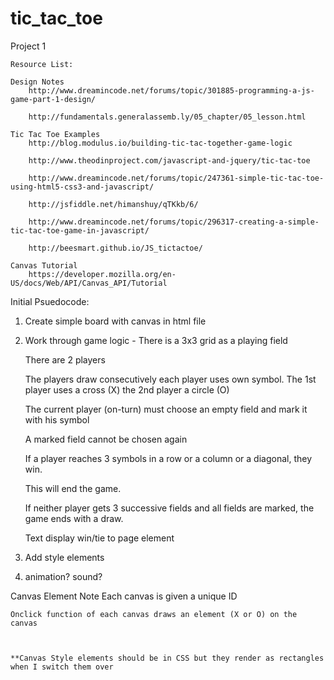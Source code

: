 # tic_tac_toe
Project 1



	Resource List:

	Design Notes
		http://www.dreamincode.net/forums/topic/301885-programming-a-js-game-part-1-design/

		http://fundamentals.generalassemb.ly/05_chapter/05_lesson.html

	Tic Tac Toe Examples
		http://blog.modulus.io/building-tic-tac-together-game-logic

		http://www.theodinproject.com/javascript-and-jquery/tic-tac-toe

		http://www.dreamincode.net/forums/topic/247361-simple-tic-tac-toe-using-html5-css3-and-javascript/

		http://jsfiddle.net/himanshuy/qTKkb/6/

		http://www.dreamincode.net/forums/topic/296317-creating-a-simple-tic-tac-toe-game-in-javascript/

		http://beesmart.github.io/JS_tictactoe/

	Canvas Tutorial
		https://developer.mozilla.org/en-US/docs/Web/API/Canvas_API/Tutorial


Initial Psuedocode:
1. Create simple board with canvas in html file

2. Work through game logic - 
	There is a 3x3 grid as a playing field

	There are 2 players

	The players draw consecutively
	each player uses own symbol. The 1st player uses a cross (X) the 2nd player a circle (O)

	The current player (on-turn) must choose an empty field and mark it with his symbol

	A marked field cannot be chosen again

	If a player reaches 3 symbols in a row or a column or a diagonal, they win. 

	This will end the game.

	If neither player gets 3 successive fields and all fields are marked, the game ends with a draw. 

	Text display win/tie to page element

11. Add style elements

12. animation? sound?

Canvas Element Note
	Each canvas is given a unique ID
	
	Onclick function of each canvas draws an element (X or O) on the canvas



	**Canvas Style elements should be in CSS but they render as rectangles when I switch them over

